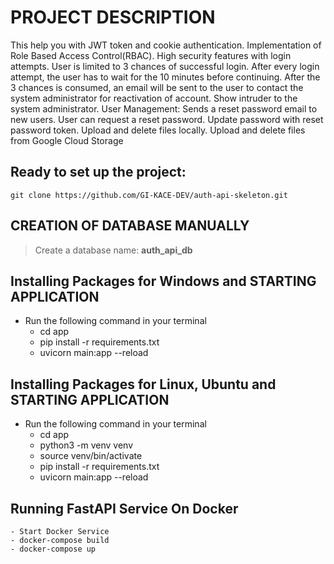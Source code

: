# PROJECT DESCRIPTION
This help you with JWT token and cookie authentication.
Implementation of Role Based Access Control(RBAC).
High security features with login attempts. User is limited to 3 chances of successful login.
After every login attempt, the user has to wait for the 10 minutes before continuing.
After the 3 chances is consumed, an email will be sent to the user to contact the system administrator for reactivation of account.
Show intruder to the system administrator.
User Management: Sends a reset password email to new users.
User can request a reset password.
Update password with reset password token.
Upload and delete files locally.
Upload and delete files from Google Cloud Storage


## Ready to set up the project:
    git clone https://github.com/GI-KACE-DEV/auth-api-skeleton.git

## CREATION OF DATABASE MANUALLY
>  Create a database name: **auth_api_db**

## Installing Packages for Windows and STARTING APPLICATION
- Run the following command in your terminal
    - cd app
    - pip install -r requirements.txt
    - uvicorn main:app --reload


## Installing Packages for Linux, Ubuntu and STARTING APPLICATION
- Run the following command in your terminal
    - cd app
    - python3 -m venv venv
    - source venv/bin/activate
    - pip install -r requirements.txt
    - uvicorn main:app --reload




## Running FastAPI Service On Docker 
    - Start Docker Service
    - docker-compose build
    - docker-compose up
